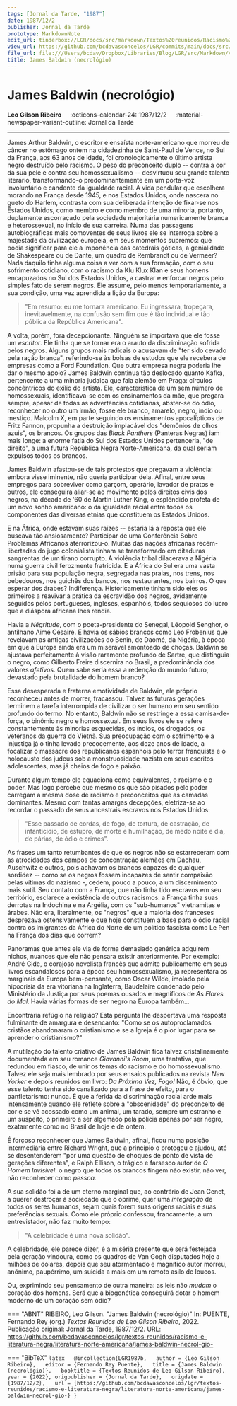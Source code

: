 ```yaml
---
tags: [Jornal da Tarde, "1987"]
date: 1987/12/2
publisher: Jornal da Tarde
prototype: MarkdownNote
edit_url: tinderbox://LGR/docs/src/markdown/Textos%20reunidos/Racismo%20e%20literatura%20negra/Literatura%20Norte-americana?view=outline+select=1658628325
view_url: https://github.com/bcdavasconcelos/LGR/commits/main/docs/src/markdown/textos-reunidos/racismo-e-literatura-negra/literatura-norte-americana/james-baldwin-necrol-gio-.md
file_url: file:///Users/bcdav/Dropbox/Libraries/Blog/LGR/src/Markdown/Vol%201/Literatura%20Norte-americana/James%20Baldwin%20(necrolo%CC%81gio).md
title: James Baldwin (necrológio)
---
```


# James Baldwin (necrológio)

__Leo Gilson Ribeiro__ &nbsp;&nbsp;&nbsp; :octicons-calendar-24: 1987/12/2 &nbsp;&nbsp;&nbsp; :material-newspaper-variant-outline: Jornal da Tarde  

---

James Arthur Baldwin, o escritor e ensaísta norte-americano que morreu de câncer no estômago ontem na cidadezinha de Saint-Paul de Vence, no Sul da França, aos 63 anos de idade, foi cronologicamente o último artista negro destruído pelo racismo. O peso do preconceito duplo -- contra a cor da sua pele e contra seu homossexualismo -- desvirtuou seu grande talento literário, transformando-o predominantemente em um porta-voz involuntário e candente da igualdade racial. A vida pendular que escolhera morando na França desde 1945, e nos Estados Unidos, onde nascera no gueto do Harlem, contrasta com sua deliberada intenção de fixar-se nos Estados Unidos, como membro e como membro de uma minoria, portanto, duplamente escorraçado pela sociedade majoritária numericamente branca e heterossexual, no início de sua carreira. Numa das passagens autobiográficas mais comoventes de seus livros ele se interroga sobre a majestade da civilização europeia, em seus momentos supremos: que podia significar para ele a imponência das catedrais góticas, a genialidade de Shakespeare ou de Dante, um quadro de Rembrandt ou de Vermeer? Nada daquilo tinha alguma coisa a ver com a sua formação, com o seu sofrimento cotidiano, com o racismo da Klu Klux Klan e seus homens encapuzados no Sul dos Estados Unidos, a castrar e enforcar negros pelo simples fato de serem negros. Ele assume, pelo menos temporariamente, a sua condição, uma vez aprendida a lição da Europa:

> "Em resumo: eu me tornara americano. Eu ingressara, tropeçara, inevitavelmente, na confusão sem fim que é tão individual e tão pública da República Americana".

A volta, porém, fora decepcionante. Ninguém se importava que ele fosse um *escritor*. Ele tinha que se tornar era o arauto da discriminação sofrida pelos negros. Alguns grupos mais radicais o acusavam de "ter sido cevado pela ração branca", referindo-se às bolsas de estudos que ele recebera de empresas como a Ford Foundation. Que outra empresa negra poderia lhe dar o mesmo apoio? James Baldwin continua tão deslocado quanto Kafka, pertencente a uma minoria judaica que fala alemão em Praga: círculos concêntricos do exílio do artista. Ele, característica de um sem número de homossexuais, identificava-se com os ensinamentos da mãe, que pregara sempre, apesar de todas as advertências cotidianas, abster-se do ódio, reconhecer no outro um irmão, fosse ele branco, amarelo, negro, índio ou mestiço. Malcolm X, em parte seguindo os ensinamentos apocalípticos de Fritz Fannon, propunha a destruição implacável dos "demônios de olhos azuis", os brancos. Os grupos das *Black Panthers* (Panteras Negras) iam mais longe: a enorme fatia do Sul dos Estados Unidos pertenceria, "de direito", a uma futura República Negra Norte-Americana, da qual seriam expulsos todos os brancos.

James Baldwin afastou-se de tais protestos que pregavam a violência: embora visse iminente, não queria participar dela. Afinal, entre seus empregos para sobreviver como garçom, operário, lavador de pratos e outros, ele conseguira aliar-se ao movimento pelos direitos civis dos negros, na década de '60 de Martin Luther King, o esplêndido profeta de um novo sonho americano: o da igualdade racial entre todos os componentes das diversas etnias que constituem os Estados Unidos.

E na África, onde estavam suas raízes -- estaria lá a reposta que ele buscava tão ansiosamente? Participar de uma Conferência Sobre Problemas Africanos aterrorizou-o. Muitas das nações africanas recém-libertadas do jugo colonialista tinham se transformado em ditaduras sangrentas de um tirano corrupto. A violência tribal dilacerava a Nigéria numa guerra civil ferozmente fratricida. E a África do Sul era uma vasta prisão para sua população negra, segregada nas praias, nos trens, nos bebedouros, nos guichês dos bancos, nos restaurantes, nos bairros. O que esperar dos árabes? Indiferença. Historicamente tinham sido eles os primeiros a reavivar a prática da escravidão dos negros, avidamente seguidos pelos portugueses, ingleses, espanhóis, todos sequiosos do lucro que a diáspora africana lhes rendia.

Havia a *Négritude*, com o poeta-presidente do Senegal, Léopold Senghor, o antilhano Aimé Césaire. E havia os sábios brancos como Leo Frobenius que revelavam as antigas civilizações do Benin, de Daomé, da Nigéria, à época em que a Europa ainda era um miserável amontoado de choças. Baldwin se ajustava perfeitamente à visão raramente profundo de Sartre, que distinguia o negro, como Gilberto Freire discernira no Brasil, a predominância dos valores *afetivos*. Quem sabe seria essa a redenção do mundo futuro, devastado pela brutalidade do homem branco?

Essa desesperada e fraterna emotividade de Baldwin, ele próprio reconheceu antes de morrer, fracassou. Talvez as futuras gerações terminem a tarefa interrompida de civilizar o ser humano em seu sentido profundo do termo. No entanto, Baldwin não se restringe a essa camisa-de-força, o binômio negro e homossexual. Em seus livros ele se refere constantemente às minorias esquecidas, os índios, os drogados, os veteranos da guerra do Vietnã. Sua preocupação com o sofrimento e a injustiça já o tinha levado precocemente, aos doze anos de idade, a focalizar o massacre dos republicanos espanhóis pelo terror franquista e o holocausto dos judeus sob a monstruosidade nazista em seus escritos adolescentes, mas já cheios de fogo e paixão.

Durante algum tempo ele equaciona como equivalentes, o racismo e o poder. Mas logo percebe que mesmo os que são pisados pelo poder carregam a mesma dose de racismo e preconceitos que as camadas dominantes. Mesmo com tantas amargas decepções, eletriza-se ao recordar o passado de seus ancestrais escravos nos Estados Unidos:

> "Esse passado de cordas, de fogo, de tortura, de castração, de infanticídio, de estupro, de morte e humilhação, de medo noite e dia, de párias, de ódio e crimes".

As frases um tanto retumbantes de que os negros não se estarreceram com as atrocidades dos campos de concentração alemães em Dachau, Auschwitz e outros, pois achavam os brancos capazes de qualquer sordidez -- como se os negros fossem incapazes de sentir compaixão pelas vítimas do nazismo -, cedem, pouco a pouco, a um discernimento mais sutil. Seu contato com a França, que não tinha tido escravos em seu território, esclarece a existência de outros racismos: a França tinha suas derrotas na Indochina e na Argélia, com os "sub-humanos" vietnamitas e árabes. Não era, literalmente, os "negros" que a maioria dos franceses desprezava ostensivamente e que hoje constituem a base para o ódio racial contra os imigrantes da África do Norte de um político fascista como Le Pen na França dos dias que correm?

Panoramas que antes ele via de forma demasiado genérica adquirem nichos, nuances que ele não pensara existir anteriormente. Por exemplo: André Gide, o corajoso novelista francês que admite publicamente em seus livros escandalosos para a época seu homossexualismo, já representara os marginais da Europa bem-pensante, como Oscar Wilde, imolado pela hipocrisia da era vitoriana na Inglaterra, Baudelaire condenado pelo Ministério da Justiça por seus poemas ousados e magníficos de *As Flores do Mal*. Havia várias formas de ser negro na Europa também\...

Encontraria refúgio na religião? Esta pergunta lhe despertava uma resposta fulminante de amargura e desencanto: "Como se os autoproclamados cristãos abandonaram o cristianismo e se a Igreja é o pior lugar para se aprender o cristianismo?"

A mutilação do talento criativo de James Baldwin fica talvez cristalinamente documentada em seu romance *Giovanni's Room*, uma tentativa, que redundou em fiasco, de unir os temas do racismo e do homossexualismo. Talvez ele seja mais lembrado por seus ensaios publicados na revista *New Yorker* e depois reunidos em livro: *Da Próxima Vez, Fogo!* Não, é óbvio, que esse talento tenha sido canalizado para a frase de efeito, para o panfletarismo: nunca. É que a ferida da discriminação racial arde mais intensamente quando ele reflete sobre a "obscenidade" do preconceito de cor e se vê acossado como um animal, um tarado, sempre um estranho e um suspeito, o primeiro a ser algemado pela polícia apenas por ser negro, exatamente como no Brasil de hoje e de ontem.

É forçoso reconhecer que James Baldwin, afinal, ficou numa posição intermediária entre Richard Wright, que a princípio o protegeu e ajudou, até se desentenderem "por uma questão de choques de ponto de vista de gerações diferentes", e Ralph Ellison, o trágico e farsesco autor de *O Homem Invisível*: o negro que todos os brancos fingem não existir, não ver, não reconhecer como *pessoa*.

A sua solidão foi a de um eterno marginal que, ao contrário de Jean Genet, a querer destroçar à sociedade que o oprime, quer uma *integração* de todos os seres humanos, sejam quais forem suas origens raciais e suas preferências sexuais. Como ele próprio confessou, francamente, a um entrevistador, não faz muito tempo:

> "A celebridade é uma nova solidão".

A celebridade, ele parece dizer, é a miséria presente que será festejada pela geração vindoura, como os quadros de Van Gogh disputados hoje a milhões de dólares, depois que seu atormentado e magnífico autor morreu, anônimo, paupérrimo, um suicida a mais em um remoto asilo de loucos.

Ou, exprimindo seu pensamento de outra maneira: as leis não *mudam* o coração dos homens. Será que a biogenética conseguirá dotar o homem moderno de um coração sem ódio?


=== "ABNT"
    RIBEIRO, Leo Gilson. "James Baldwin (necrológio)" In: PUENTE, Fernando Rey (org.) _Textos Reunidos de Leo Gilson Ribeiro_, 2022. Publicação original: Jornal da Tarde, 1987/12/2. URL: https://github.com/bcdavasconcelos/lgr/textos-reunidos/racismo-e-literatura-negra/literatura-norte-americana/james-baldwin-necrol-gio-  

=== "BibTeX"
    ```latex  
    @incollection{LGR1987b,  
    author = {Leo Gilson Ribeiro},  
    editor = {Fernando Rey Puente},  
    title = {James Baldwin (necrológio)},  
    booktitle = {Textos Reunidos de Leo Gilson Ribeiro},  
    year = {2022},
    origpublisher = {Jornal da Tarde},  
    origdate = {1987/12/2},  
    url = {https://github.com/bcdavasconcelos/lgr/textos-reunidos/racismo-e-literatura-negra/literatura-norte-americana/james-baldwin-necrol-gio-}
    }
    ```

